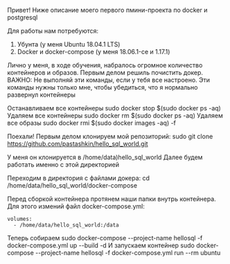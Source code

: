 Привет!
Ниже описание моего первого пмини-проекта по docker и postgresql

Для работы нам потребуются:
1. Убунта (у меня Ubuntu 18.04.1 LTS)
2. Docker и docker-compose (у меня 18.06.1-ce и 1.17.1)

Лично у меня, в ходе обучения, набралось огромное количество контейнеров и образов. 
Первым делом решиль почистить докер.
ВАЖНО: Не выполняй эти команды, если у тебя все настроено.
Эти команды нужны только мне, чтобы убедиться, что я нормально развернул контейнеры

Останавливаем все контейнеры
sudo docker stop $(sudo docker ps -aq)
Удаляем все контейнеры
sudo docker rm $(sudo docker ps -aq)
Удаляем все образы
sudo docker rmi $(sudo docker images -aq) -f


Поехали!
Первым делом клонируем мой репозиторий:
sudo git clone https://github.com/pastashkin/hello_sql_world.git

У меня он клонируется в /home/data)hello_sql_world 
Далее будем работать именно с этой директорией

Переходим в директория с файлами докера:
cd /home/data/hello_sql_world/docker-compose

Перед сборкой контейнера протянем наши папки внутрь контейнера.
Для этого измений файл docker-compose.yml:

    volumes:
      - /home/data/hello_sql_world:/data

Теперь собираем
sudo docker-compose --project-name hellosql -f docker-compose.yml up --build -d
И запускаем контейнер
sudo docker-compose --project-name hellosql -f docker-compose.yml run --rm ubuntu


